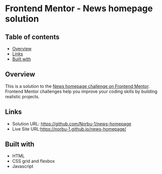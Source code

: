 # Frontend Mentor - News homepage solution

 

## Table of contents

- [Overview](#overview)
- [Links](#links)
- [Built with](#built-with)

## Overview

This is a solution to the [News homepage challenge on Frontend Mentor](https://www.frontendmentor.io/challenges/news-homepage-H6SWTa1MFl). Frontend Mentor challenges help you improve your coding skills by building realistic projects.

## Links 

- Solution URL: https://github.com/Norbu-1/news-homepage
- Live Site URL:https://norbu-1.github.io/news-homepage/

## Built with
- HTML
- CSS grid and flexbox
- Javascript